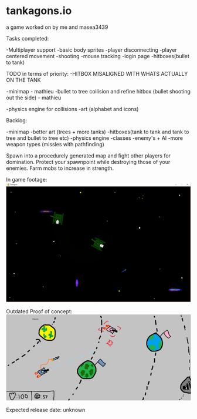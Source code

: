 # tankagons.io
a game worked on by me and masea3439

Tasks completed:

-Multiplayer support
-basic body sprites
-player disconnecting
-player centered movement
-shooting
-mouse tracking
-login page
-hitboxes(bullet to tank)

TODO in terms of priority:
-HITBOX MISALIGNED WITH WHATS ACTUALLY ON THE TANK


-minimap - mathieu
-bullet to tree collision and refine hitbox (bullet shooting out the side) - mathieu

-physics engine for collisions
-art (alphabet and icons)


Backlog:

-minimap
-better art (trees + more tanks)
-hitboxes(tank to tank and tank to tree and bullet to tree etc)
-physics engine
-classes
-enemy's + AI
-more weapon types (missles with pathfinding)

Spawn into a procedurely generated map and fight other players for domination. Protect your spawnpoint while destroying those of your enemies. Farm mobs to increase in strength. 

In game footage:
![alt text](TankagonsNewProofOfConcept.png)


Outdated Proof of concept:
![alt text](TankagonsProofofConcept.png)


Expected release date: unknown



